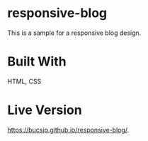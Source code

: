 # responsive-blog

This is a sample for a responsive blog design.

# Built With

HTML, CSS

# Live Version

https://bucsip.github.io/responsive-blog/.
